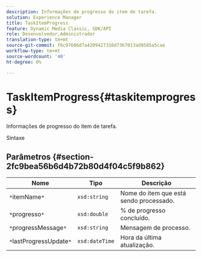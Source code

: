 ```yaml
---
description: Informações de progresso do item de tarefa.
solution: Experience Manager
title: TaskItemProgress
feature: Dynamic Media Classic, SDK/API
role: Desenvolvedor,Administrador
translation-type: tm+mt
source-git-commit: f6c97606d7a4209427316d7367013ad9585a5cae
workflow-type: tm+mt
source-wordcount: '40'
ht-degree: 0%

---
```



# TaskItemProgress{#taskitemprogress}

Informações de progresso do item de tarefa.

Sintaxe

## Parâmetros {#section-2fc9bea56b6d4b72b80d4f04c5f9b862}

| Nome | Tipo | Descrição |
|---|---|---|
| `*`itemName`*` | `xsd:string` | Nome do item que está sendo processado. |
| `*`progresso`*` | `xsd:double` | % de progresso concluído. |
| `*`progressMessage`*` | `xsd:string` | Mensagem de processo. |
| `*`lastProgressUpdate`*` | `xsd:dateTime` | Hora da última atualização. |

